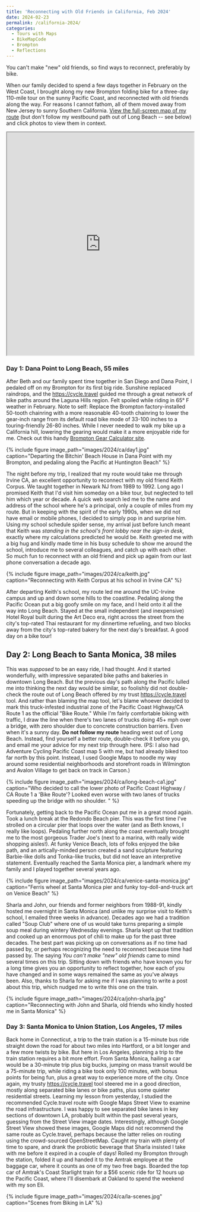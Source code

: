 ```yaml
---
title: 'Reconnecting with Old Friends in California, Feb 2024'
date: 2024-02-23
permalink: /california-2024/
categories:
  - Tours with Maps
  - BikeMapCode
  - Brompton
  - Reflections
---
```

You can't make "new" old friends, so find ways to reconnect, preferably by bike.

When our family decided to spend a few days together in February on the West Coast, I brought along my new Brompton folding bike for a three-day 110-mile tour on the sunny Pacific Coast, and reconnected with old friends along the way. For reasons I cannot fathom, all of them moved away from New Jersey to sunny Southern California. [View the full-screen map of my route](https://jackdougherty.github.io/bikemapcode/index.html) (but don't follow my westbound path out of Long Beach -- see below) and click photos to view them in context.

<iframe src="https://jackdougherty.github.io/bikemapcode/index.html" width="100%" height="600px"></iframe>

### Day 1: Dana Point to Long Beach, 55 miles
After Beth and our family spent time together in San Diego and Dana Point, I pedaled off on my Brompton for its first big ride. Sunshine replaced raindrops, and the <https://cycle.travel> guided me through a great network of bike paths around the Laguna Hills region. Felt spoiled while riding in 65° F weather in February. Note to self: Replace the Brompton factory-installed 50-tooth chainring with a more reasonable 40-tooth chainring to lower the gear-inch range from its default road bike mode of 33-100 inches to a touring-friendly 26-80 inches. While I never needed to walk my bike up a California hill, lowering the gearing would make it a more enjoyable ride for me. Check out this handy [Brompton Gear Calculator site](http://xldev.co.uk/bgc.html).

{% include figure image_path="images/2024/ca/day1.jpg" caption="Departing the Bitchin' Beach House in Dana Point with my Brompton, and pedaling along the Pacific at Huntington Beach" %}

The night before my trip, I realized that my route would take me through Irvine CA, an excellent opportunity to reconnect with my old friend Keith Corpus. We taught together in Newark NJ from 1989 to 1992. Long ago I promised Keith that I'd visit him someday on a bike tour, but neglected to tell him which year or decade. A quick web search led me to the name and address of the school where he's a principal, only a couple of miles from my route. But in keeping with the spirit of the early 1990s, when we did not have email or mobile phones, I decided to simply pop in and surprise him. Using my school schedule spider sense, my arrival just before lunch meant that Keith was *standing in the school's front lobby near the sign-in desk*, exactly where my calculations predicted he would be. Keith greeted me with a big hug and kindly made time in his busy schedule to show me around the school, introduce me to several colleagues, and catch up with each other. So much fun to reconnect with an old friend and pick up again from our last phone conversation a decade ago.

{% include figure image_path="images/2024/ca/keith.jpg" caption="Reconnecting with Keith Corpus at his school in Irvine CA" %}

After departing Keith's school, my route led me around the UC-Irvine campus and up and down some hills to the coastline. Pedaling along the Pacific Ocean put a big goofy smile on my face, and I held onto it all the way into Long Beach. Stayed at the small independent (and inexpensive) Hotel Royal built during the Art Deco era, right across the street from the city's top-rated Thai restaurant for my dinnertime refueling, and two blocks away from the city's top-rated bakery for the next day's breakfast. A good day on a bike tour!

## Day 2: Long Beach to Santa Monica, 38 miles
This was *supposed* to be an easy ride, I had thought. And it started wonderfully, with impressive separated bike paths and bakeries in downtown Long Beach. But the previous day's path along the Pacific lulled me into thinking the next day would be similar, so foolishly did not double-check the route out of Long Beach offered by my trust <https://cycle.travel> tool. And rather than blaming the map tool, let's blame whoever decided to mark this truck-infested industrial zone of the Pacific Coast Highway/CA Route 1 as the official "Bike Route." While I'm fairly comfortable biking with traffic, I draw the line when there's two lanes of trucks doing 45+ mph over a bridge, with zero shoulder due to concrete construction barriers. Even when it's a sunny day. **Do not follow my route** heading west out of Long Beach. Instead, find yourself a better route, double-check it before you go, and email me your advice for my next trip through here. (PS: I also had Adventure Cycling Pacific Coast map 5 with me, but had already biked too far north by this point. Instead, I used Google Maps to noodle my way around some residential neighborhoods and storefront roads in Wilmington and Avalon Village to get back on track in Carson.)

{% include figure image_path="images/2024/ca/long-beach-ca1.jpg" caption="Who decided to call the lower photo of Pacific Coast Highway / CA Route 1 a 'Bike Route'? Looked even worse with two lanes of trucks speeding up the bridge with no shoulder. " %}

Fortunately, getting back to the Pacific Ocean put me in a great mood again. Took a lunch break at the Redondo Beach pier. This was the first time I've strolled on a circular pier that loops over the water (and as Beth knows, I really like loops). Pedaling further north along the coast eventually brought me to the most gorgeous Trader Joe's (next to a marina, with really wide shopping aisles!). At funky Venice Beach, lots of folks enjoyed the bike path, and an artically-minded person created a sand sculpture featuring Barbie-like dolls and Tonka-like trucks, but did not leave an interpretive statement. Eventually reached the Santa Monica pier, a landmark where my family and I played together several years ago.

{% include figure image_path="images/2024/ca/venice-santa-monica.jpg" caption="Ferris wheel at Santa Monica pier and funky toy-doll-and-truck art on Venice Beach" %}

Sharla and John, our friends and former neighbors from 1988-91, kindly hosted me overnight in Santa Monica (and unlike my surprise visit to Keith's school, I emailed three weeks in advance). Decades ago we had a tradition called "Soup Club" where one of us would take turns preparing a simple soup meal during wintery Wednesday evenings. Sharla kept up that tradition and cooked up an enormous pot of chili to make up for the past three decades. The best part was picking up on conversations as if no time had passed by, or perhaps recognizing the need to reconnect because time had passed by. The saying *You can't make "new" old friends* came to mind several times on this trip. Sitting down with friends who have known you for a long time gives you an opportunity to reflect together, how each of you have changed and in some ways remained the same as you've always been. Also, thanks to Sharla for asking me if I was planning to write a post about this trip, which nudged me to write this one on the train.

{% include figure image_path="images/2024/ca/john-sharla.jpg" caption="Reconnecting with John and Sharla, old friends who kindly hosted me in Santa Monica" %}

### Day 3: Santa Monica to Union Station, Los Angeles, 17 miles
Back home in Connecticut, a trip to the train station is a 15-minute bus ride straight down the road for about two miles into Hartford, or a bit longer and a few more twists by bike. But here in Los Angeles, planning a trip to the train station requires a bit more effort. From Santa Monica, hailing a car would be a 30-minute trip plus big bucks, jumping on mass transit would be a 75-minute trip, while riding a bike took only 100 minutes, with bonus points for being fun, plus a great way to experience more of the city. Once again, my trusty <https://cycle.travel> tool steered me in a good direction, mostly along separated bike lanes or bike paths, plus some quieter residential streets. Learning my lesson from yesterday, I studied the recommended Cycle.travel route with Google Maps Street View to examine the road infrastructure. I was happy to see separated bike lanes in key sections of downtown LA, probably built within the past several years, guessing from the Street View image dates. Interestingly, although Google Street View showed these images, Google Maps did not recommend the same route as Cycle.travel, perhaps because the latter relies on routing using the crowd-sourced OpenStreetMap. Caught my train with plenty of time to spare, and drank the probiotic beverage that Sharla insisted I take with me before it expired in a couple of days! Rolled my Brompton through the station, folded it up and handed it to the Amtrak employee at the baggage car, where it counts as one of my two free bags. Boarded the top car of Amtrak's Coast Starlight train for a $56 scenic ride for 12 hours up the Pacific Coast, where I'll disembark at Oakland to spend the weekend with my son Eli.

{% include figure image_path="images/2024/ca/la-scenes.jpg" caption="Scenes from Biking in LA" %}
